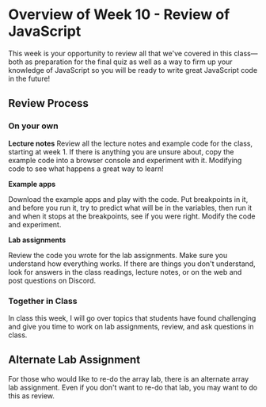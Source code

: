 # Overview of Week 10 - Review of JavaScript

This week is your opportunity to review all that we've covered in this class&mdash;both as preparation for the final quiz as well as a way to firm up your knowledge of JavaScript so you will be ready to write great JavaScript code in the future!

## Review Process

### On your own

**Lecture notes**
Review all the lecture notes and example code for the class, starting at week 1. If there is anything you are unsure about, copy the example code into a browser console and experiment with it. Modifying code to see what happens a great way to learn!

**Example apps**

Download the example apps and play with the code. Put breakpoints in it, and before you run it, try to predict what will be in the variables, then run it and when it stops at the breakpoints, see if you were right. Modify the code and experiment.

**Lab assignments**

Review the code you wrote for the lab assignments. Make sure you understand how everything works. If there are things you don't understand, look for answers in the class readings, lecture notes, or on the web and post questions on Discord.

### Together in Class

In class this week, I will go over topics that students have found challenging and give you time to work on lab assignments, review, and ask questions in class.

## Alternate Lab Assignment

For those who would like to re-do the array lab, there is an alternate array lab assignment. Even if you don't want to re-do that lab, you may want to do this as review.

